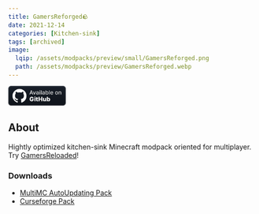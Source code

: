 ```yaml
---
title: GamersReforged🪨
date: 2021-12-14
categories: [Kitchen-sink]
tags: [archived]
image:
  lqip: /assets/modpacks/preview/small/GamersReforged.png
  path: /assets/modpacks/preview/GamersReforged.webp
---
```

<a href="https://github.com/GamersModpacks/GamersReforged"><img alt="SourceCode" height="40" src="/assets/badges/github_vector.svg"></a>
## About

Hightly optimized kitchen-sink Minecraft modpack oriented for multiplayer. Try [GamersReloaded](/posts/GamersReloaded/)!

### Downloads
 - [MultiMC AutoUpdating Pack](https://github.com/GamersModpacks/GamersReforged/releases/latest/download/GamersReforgedAutoUpdate.zip)
 - [Curseforge Pack](https://github.com/GamersModpacks/GamersReforged/releases/latest/download/GamersReforged-CF.zip)